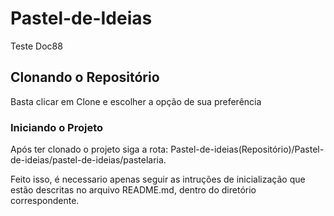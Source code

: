 # Pastel-de-Ideias

Teste Doc88

## Clonando o Repositório

Basta clicar em Clone e escolher a opção de sua preferência

### Iniciando o Projeto

Após ter clonado o projeto siga a rota: Pastel-de-ideias(Repositório)/Pastel-de-ideias/pastel-de-ideias/pastelaria.

Feito isso, é necessario apenas seguir as intruções de inicialização que estão descritas no arquivo README.md, dentro do diretório correspondente.

